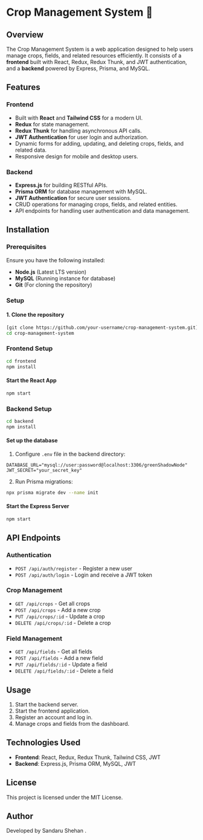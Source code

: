 # Crop Management System 🌵

## Overview
The Crop Management System is a web application designed to help users manage crops, fields, and related resources efficiently. It consists of a **frontend** built with React, Redux, Redux Thunk, and JWT authentication, and a **backend** powered by Express, Prisma, and MySQL.

## Features
### Frontend
- Built with **React** and **Tailwind CSS** for a modern UI.
- **Redux** for state management.
- **Redux Thunk** for handling asynchronous API calls.
- **JWT Authentication** for user login and authorization.
- Dynamic forms for adding, updating, and deleting crops, fields, and related data.
- Responsive design for mobile and desktop users.

### Backend
- **Express.js** for building RESTful APIs.
- **Prisma ORM** for database management with MySQL.
- **JWT Authentication** for secure user sessions.
- CRUD operations for managing crops, fields, and related entities.
- API endpoints for handling user authentication and data management.

## Installation
### Prerequisites
Ensure you have the following installed:
- **Node.js** (Latest LTS version)
- **MySQL** (Running instance for database)
- **Git** (For cloning the repository)

### Setup
#### 1. Clone the repository
```sh
[git clone https://github.com/your-username/crop-management-system.git](https://github.com/Thisura2001/GreenShadow-React.git)
cd crop-management-system
```

### Frontend Setup
```sh
cd frontend
npm install
```
#### Start the React App
```sh
npm start
```

### Backend Setup
```sh
cd backend
npm install
```
#### Set up the database
1. Configure `.env` file in the backend directory:
```env
DATABASE_URL="mysql://user:password@localhost:3306/greenShadowNode"
JWT_SECRET="your_secret_key"
```
2. Run Prisma migrations:
```sh
npx prisma migrate dev --name init
```
#### Start the Express Server
```sh
npm start
```

## API Endpoints
### Authentication
- `POST /api/auth/register` - Register a new user
- `POST /api/auth/login` - Login and receive a JWT token

### Crop Management
- `GET /api/crops` - Get all crops
- `POST /api/crops` - Add a new crop
- `PUT /api/crops/:id` - Update a crop
- `DELETE /api/crops/:id` - Delete a crop

### Field Management
- `GET /api/fields` - Get all fields
- `POST /api/fields` - Add a new field
- `PUT /api/fields/:id` - Update a field
- `DELETE /api/fields/:id` - Delete a field

## Usage
1. Start the backend server.
2. Start the frontend application.
3. Register an account and log in.
4. Manage crops and fields from the dashboard.

## Technologies Used
- **Frontend**: React, Redux, Redux Thunk, Tailwind CSS, JWT
- **Backend**: Express.js, Prisma ORM, MySQL, JWT

## License
This project is licensed under the MIT License.

## Author
Developed by Sandaru Shehan
.

